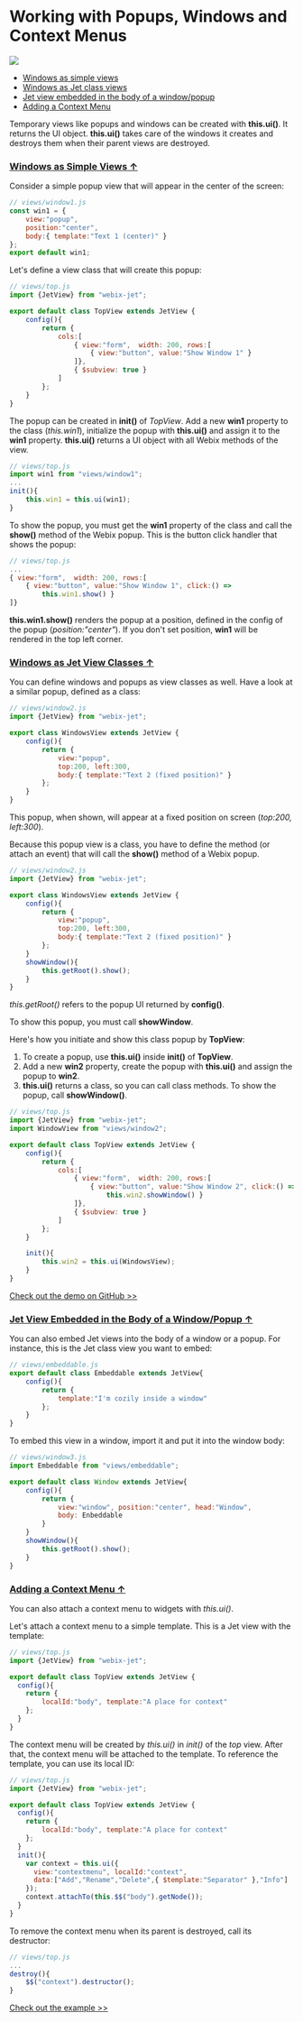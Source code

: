 # Working with Popups, Windows and Context Menus

![](../images/window.png)

- [<span id="contents">Windows as simple views</span>](#simple)
- [Windows as Jet class views](#class)
- [Jet view embedded in the body of a window/popup](#body)
- [Adding a Context Menu](#context)

Temporary views like popups and windows can be created with **this.ui()**. It returns the UI object. **this.ui()** takes care of the windows it creates and destroys them when their parent views are destroyed.

### [<span id="simple">Windows as Simple Views &uarr;</span>](#contents)

Consider a simple popup view that will appear in the center of the screen:

```js
// views/window1.js
const win1 = {
    view:"popup",
    position:"center",
    body:{ template:"Text 1 (center)" }
};
export default win1;
```

Let's define a view class that will create this popup:

```js
// views/top.js
import {JetView} from "webix-jet";

export default class TopView extends JetView {
    config(){
        return {
            cols:[
                { view:"form",  width: 200, rows:[
                    { view:"button", value:"Show Window 1" }
                ]},
                { $subview: true }
            ]
        };
    }
}
```

The popup can be created in **init()** of *TopView*. Add a new **win1** property to the class (*this.win1*), initialize the popup with **this.ui()** and assign it to the **win1** property. **this.ui()** returns a UI object with all Webix methods of the view. 

```js
// views/top.js
import win1 from "views/window1";
...
init(){
    this.win1 = this.ui(win1);
}
```

To show the popup, you must get the **win1** property of the class and call the **show()** method of the Webix popup. This is the button click handler that shows the popup:

```js
// views/top.js
...
{ view:"form",  width: 200, rows:[
    { view:"button", value:"Show Window 1", click:() =>
        this.win1.show() }
]}
```

**this.win1.show()** renders the popup at a position, defined in the config of the popup (*position:"center"*). If you don't set position, **win1** will be rendered in the top left corner.

### [<span id="class">Windows as Jet View Classes &uarr;</span>](#contents)

You can define windows and popups as view classes as well. Have a look at a similar popup, defined as a class:

```js
// views/window2.js
import {JetView} from "webix-jet";

export class WindowsView extends JetView {
    config(){
        return {
            view:"popup",
            top:200, left:300,
            body:{ template:"Text 2 (fixed position)" }
        };
    }
}
```

This popup, when shown, will appear at a fixed position on screen (*top:200, left:300*).

Because this popup view is a class, you have to define the method (or attach an event) that will call the **show()** method of a Webix popup.

```js
// views/window2.js
import {JetView} from "webix-jet";

export class WindowsView extends JetView {
    config(){
        return {
            view:"popup",
            top:200, left:300,
            body:{ template:"Text 2 (fixed position)" }
        };
    }
    showWindow(){
        this.getRoot().show();
    }
}
```

*this.getRoot()* refers to the popup UI returned by **config()**.

To show this popup, you must call **showWindow**.

Here's how you initiate and show this class popup by **TopView**:
1. To create a popup, use **this.ui()** inside **init()** of **TopView**. 
2. Add a new **win2** property, create the popup with **this.ui()** and assign the popup to **win2**. 
3. **this.ui()** returns a class, so you can call class methods. To show the popup, call **showWindow()**. 

```js
// views/top.js
import {JetView} from "webix-jet";
import WindowView from "views/window2";

export default class TopView extends JetView {
    config(){
        return {
            cols:[
                { view:"form",  width: 200, rows:[
                    { view:"button", value:"Show Window 2", click:() =>
                        this.win2.showWindow() }
                ]},
                { $subview: true }
            ]
        };
    }

    init(){
        this.win2 = this.ui(WindowsView);
    }
}
```

[Check out the demo on GitHub >>](https://github.com/webix-hub/jet-demos/blob/master/sources/windows.js)

### [<span id="body">Jet View Embedded in the Body of a Window/Popup &uarr;</span>](#contents)

You can also embed Jet views into the body of a window or a popup. For instance, this is the Jet class view you want to embed:

```js
// views/embeddable.js
export default class Embeddable extends JetView{
    config(){
        return {
            template:"I'm cozily inside a window"
        };
    }
}
```

To embed this view in a window, import it and put it into the window body:

```js
// views/window3.js
import Embeddable from "views/embeddable";

export default class Window extends JetView{
    config(){
        return {
            view:"window", position:"center", head:"Window",
            body: Enbeddable
        }
    }
    showWindow(){
        this.getRoot().show();
    }
}
```

### [<span id="context">Adding a Context Menu &uarr;</span>](#contents)

You can also attach a context menu to widgets with *this.ui()*.

Let's attach a context menu to a simple template. This is a Jet view with the template:

```js
// views/top.js
import {JetView} from "webix-jet";

export default class TopView extends JetView {
  config(){
    return {
        localId:"body", template:"A place for context"
    };
  }
}
```

The context menu will be created by *this.ui()* in *init()* of the *top* view. After that, the context menu will be attached to the template. To reference the template, you can use its local ID:

```js
// views/top.js
import {JetView} from "webix-jet";

export default class TopView extends JetView {
  config(){
    return {
        localId:"body", template:"A place for context"
    };
  }  
  init(){
    var context = this.ui({
      view:"contextmenu", localId:"context",
      data:["Add","Rename","Delete",{ $template:"Separator" },"Info"]
    });
    context.attachTo(this.$$("body").getNode());
  }
}
```

To remove the context menu when its parent is destroyed, call its destructor:

```js
// views/top.js
...
destroy(){
    $$("context").destructor();
}
```

[Check out the example >>](https://webix.com/snippet/e15ae356)